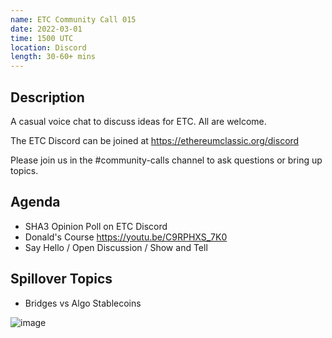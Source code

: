 ```yaml
---
name: ETC Community Call 015
date: 2022-03-01
time: 1500 UTC
location: Discord
length: 30-60+ mins
---
```


## Description

A casual voice chat to discuss ideas for ETC. All are welcome.

The ETC Discord can be joined at https://ethereumclassic.org/discord

Please join us in the #community-calls channel to ask questions or bring up topics.

## Agenda

- SHA3 Opinion Poll on ETC Discord
- Donald's Course https://youtu.be/C9RPHXS_7K0
- Say Hello / Open Discussion / Show and Tell

## Spillover Topics

- Bridges vs Algo Stablecoins

![image](https://user-images.githubusercontent.com/1696942/155664685-0ca10c4c-3b74-4b35-bd14-58894f2bc4e4.png)

